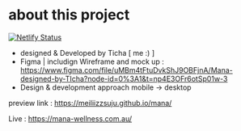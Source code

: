 # about this project

[![Netlify Status](https://api.netlify.com/api/v1/badges/7e666d41-8026-4ec8-8e69-91821e606a2f/deploy-status)](https://app.netlify.com/sites/mana-massage/deploys)

- designed & Developed by Ticha [ me :) ]
- Figma | includign Wireframe and mock up : https://www.figma.com/file/uMBm4tFtuDvkShJ9OBFjnA/Mana-designed-by-TIcha?node-id=0%3A1&t=np4E3OFr6otSp01w-3
- Design & development approach mobile -> desktop

preview link : https://meiliizzsuju.github.io/mana/

Live : https://mana-wellness.com.au/

